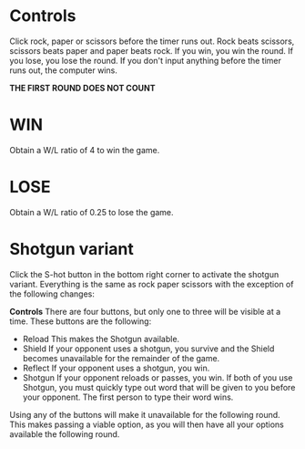 # Controls
Click rock, paper or scissors before the timer runs out. Rock beats scissors, scissors beats paper and paper beats rock. If you win, you win the round. If you lose, you lose the round. If you don't input anything before the timer runs out, the computer wins.

**THE FIRST ROUND DOES NOT COUNT**

# WIN
Obtain a W/L ratio of 4 to win the game.

# LOSE
Obtain a W/L ratio of 0.25 to lose the game.

# Shotgun variant
Click the S-hot button in the bottom right corner to activate the shotgun variant. Everything is the same as rock paper scissors with the exception of the following changes:

**Controls**
There are four buttons, but only one to three will be visible at a time. These buttons are the following:

- Reload
This makes the Shotgun available.
- Shield
If your opponent uses a shotgun, you survive and the Shield becomes unavailable for the remainder of the game.
- Reflect
If your opponent uses a shotgun, you win.
- Shotgun
If your opponent reloads or passes, you win. If both of you use Shotgun, you must quickly type out word that will be given to you before your opponent. The first person to type their word wins.

Using any of the buttons will make it unavailable for the following round. This makes passing a viable option, as you will then have all your options available the following round.

